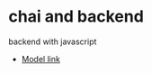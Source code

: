 # chai and backend 

backend with javascript
- [Model link](https://app.eraser.io/workspace/YtPqZ1VogxGy1jzIDkzj)
